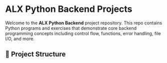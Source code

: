 # ALX Python Backend Projects

Welcome to the **ALX Python Backend** project repository. This repo contains Python programs and exercises that demonstrate core backend programming concepts including control flow, functions, error handling, file I/O, and more.

## 📁 Project Structure


